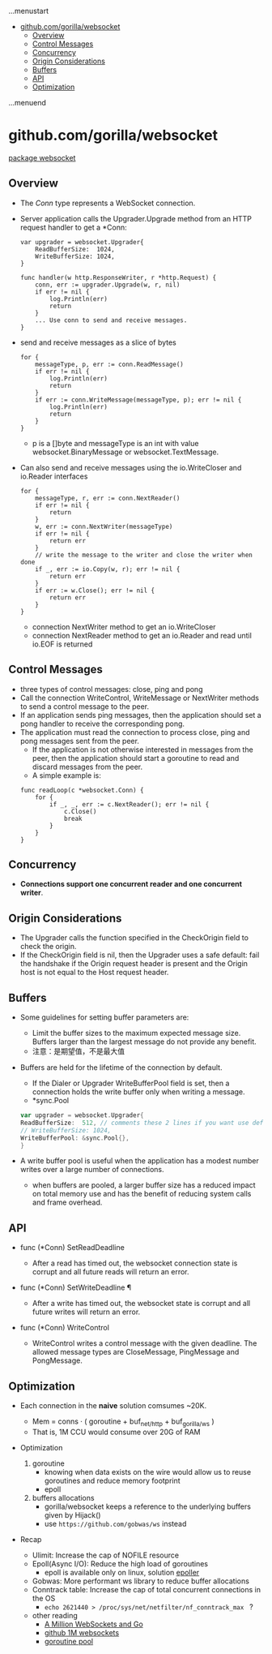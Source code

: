 ...menustart

- [github.com/gorilla/websocket](#6fa1b8e5c3878c9c6185055837bd2fde)
    - [Overview](#3b878279a04dc47d60932cb294d96259)
    - [Control Messages](#cfbf5a3d7314f33620de8b7105a40090)
    - [Concurrency](#3e48afddb0c5521684b8d2687b0869d6)
    - [Origin Considerations](#d09a4b59e096374b40568f20866ee2b1)
    - [Buffers](#4c19ddb10d5a902842dda06a62c3d601)
    - [API](#db974238714ca8de634a7ce1d083a14f)
    - [Optimization](#15970c4fdbca1fc48c5b412d94e798c0)

...menuend


<h2 id="6fa1b8e5c3878c9c6185055837bd2fde"></h2>


# github.com/gorilla/websocket

[package websocket](https://pkg.go.dev/github.com/gorilla/websocket)

<h2 id="3b878279a04dc47d60932cb294d96259"></h2>


## Overview

- The *Conn* type represents a WebSocket connection.
- Server application calls the Upgrader.Upgrade method from an HTTP request handler to get a *Conn:
    ```golang
    var upgrader = websocket.Upgrader{
        ReadBufferSize:  1024,
        WriteBufferSize: 1024,
    }

    func handler(w http.ResponseWriter, r *http.Request) {
        conn, err := upgrader.Upgrade(w, r, nil)
        if err != nil {
            log.Println(err)
            return
        }
        ... Use conn to send and receive messages.
    }
    ```

- send and receive messages as a slice of bytes
    ```golang
    for {
        messageType, p, err := conn.ReadMessage()
        if err != nil {
            log.Println(err)
            return
        }
        if err := conn.WriteMessage(messageType, p); err != nil {
            log.Println(err)
            return
        }
    }
    ```
    - p is a []byte and messageType is an int with value websocket.BinaryMessage or websocket.TextMessage.

- Can also send and receive messages using the io.WriteCloser and io.Reader interfaces
    ```golang
    for {
        messageType, r, err := conn.NextReader()
        if err != nil {
            return
        }
        w, err := conn.NextWriter(messageType)
        if err != nil {
            return err
        }
        // write the message to the writer and close the writer when done
        if _, err := io.Copy(w, r); err != nil {
            return err
        }
        if err := w.Close(); err != nil {
            return err
        }
    }
    ```
    - connection NextWriter method to get an io.WriteCloser
    - connection NextReader method to get an io.Reader and read until io.EOF is returned

<h2 id="cfbf5a3d7314f33620de8b7105a40090"></h2>


## Control Messages

- three types of control messages: close, ping and pong
- Call the connection WriteControl, WriteMessage or NextWriter methods to send a control message to the peer.
- If an application sends ping messages, then the application should set a pong handler to receive the corresponding pong.
- The application must read the connection to process close, ping and pong messages sent from the peer. 
    - If the application is not otherwise interested in messages from the peer, then the application should start a goroutine to read and discard messages from the peer. 
    - A simple example is:
    ```golang
    func readLoop(c *websocket.Conn) {
        for {
            if _, _, err := c.NextReader(); err != nil {
                c.Close()
                break
            }
        }
    }
    ```

<h2 id="3e48afddb0c5521684b8d2687b0869d6"></h2>


## Concurrency

- **Connections support one concurrent reader and one concurrent writer**.

<h2 id="d09a4b59e096374b40568f20866ee2b1"></h2>


## Origin Considerations

- The Upgrader calls the function specified in the CheckOrigin field to check the origin.
- If the CheckOrigin field is nil, then the Upgrader uses a safe default: fail the handshake if the Origin request header is present and the Origin host is not equal to the Host request header.

<h2 id="4c19ddb10d5a902842dda06a62c3d601"></h2>


## Buffers

- Some guidelines for setting buffer parameters are:
    - Limit the buffer sizes to the maximum expected message size. Buffers larger than the largest message do not provide any benefit.
    - 注意：是期望值，不是最大值

- Buffers are held for the lifetime of the connection by default.
    - If the Dialer or Upgrader WriteBufferPool field is set, then a connection holds the write buffer only when writing a message.
    - *sync.Pool
    ```go
    var upgrader = websocket.Upgrader{
    ReadBufferSize:  512, // comments these 2 lines if you want use default upgrader
    // WriteBufferSize: 1024,
    WriteBufferPool: &sync.Pool{},
    }
    ```
- A write buffer pool is useful when the application has a modest number writes over a large number of connections. 
    - when buffers are pooled, a larger buffer size has a reduced impact on total memory use and has the benefit of reducing system calls and frame overhead.


<h2 id="db974238714ca8de634a7ce1d083a14f"></h2>


## API

- func (*Conn) SetReadDeadline
    - After a read has timed out, the websocket connection state is corrupt and all future reads will return an error. 
- func (*Conn) SetWriteDeadline ¶
    - After a write has timed out, the websocket state is corrupt and all future writes will return an error. 

- func (*Conn) WriteControl
    - WriteControl writes a control message with the given deadline. The allowed message types are CloseMessage, PingMessage and PongMessage.


<h2 id="15970c4fdbca1fc48c5b412d94e798c0"></h2>


## Optimization

- Each connection in the **naive** solution comsumes ~20K.
    - Mem = conns · ( goroutine + buf<sub>net/http</sub> + buf<sub>gorilla/ws</sub> ) 
    - That is, 1M CCU would consume over 20G of RAM
- Optimization
    1. goroutine 
        - knowing when data exists on the wire would allow us to reuse goroutines and reduce memory footprint
        - epoll
    2. buffers allocations
        - gorilla/websocket keeps a reference to the underlying buffers given by Hijack()
        - use `https://github.com/gobwas/ws` instead

- Recap
    - Ulimit: Increase the cap of NOFILE resource
    - Epoll(Async I/O): Reduce the high load of goroutines
        - epoll is available only on linux, solution [epoller](https://github.com/smallnest/epoller)
    - Gobwas: More performant ws library to reduce buffer allocations
    - Conntrack table: Increase the cap of total concurrent connections in the OS
        - `echo 2621440 > /proc/sys/net/netfilter/nf_conntrack_max `  ?
    - other reading
        - [A Million WebSockets and Go](https://www.freecodecamp.org/news/million-websockets-and-go-cc58418460bb/)
        - [github 1M websockets](https://github.com/eranyanay/1m-go-websockets)
        - [goroutine pool](https://github.com/panjf2000/ants)




